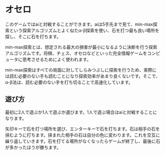 # オセロ  

このゲームではaiと対戦することができます。aiは5手先まで見て、min-max探索という探索アルゴリズムとよく似たα-β探索を使い、石を打つ最も良い場所を探し、そこに石を打ちます。

min-max探索とは、想定される最大の損害が最小になるように決断を行う探索アルゴリズムです。将棋、チェス、オセロなどといった完全情報ゲームをコンピュータに思考させるためによく使われます。

min-max探索はすべての局面に対してしらみつぶしに探索を行うため、実際には読む必要のない手も読むことになり探索効率があまり良くないです。そこで、α-β法は、読む必要のない手を打ち切ることで高速化しています。

## 遊び方

最初に2人で遊ぶか1人で遊ぶか選びます。1人で遊ぶ場合はaiと対戦することになります。

矢印キーで石を打つ場所を選び、エンターキーで石を打ちます。石は相手の石を挟むように打ちます。挟まれた相手の石は自分の色に変わります。これを交互に繰り返していきます。石を打てる場所がなくなったらゲームが終了し、最後に石が多かったほうが勝ちます。